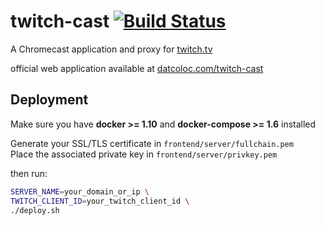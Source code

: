 # twitch-cast [![Build Status](https://travis-ci.org/best-coloc-ever/twitch-cast.svg?branch=master)](https://travis-ci.org/best-coloc-ever/twitch-cast)

A Chromecast application and proxy for [twitch.tv](https://twitch.tv)

official web application available at [datcoloc.com/twitch-cast](https://datcoloc.com/twitch-cast)

## Deployment
Make sure you have **docker >= 1.10** and **docker-compose >= 1.6** installed 

Generate your SSL/TLS certificate in `frontend/server/fullchain.pem`  
Place the associated private key in `frontend/server/privkey.pem`

then run:
```sh
SERVER_NAME=your_domain_or_ip \
TWITCH_CLIENT_ID=your_twitch_client_id \
./deploy.sh
```
